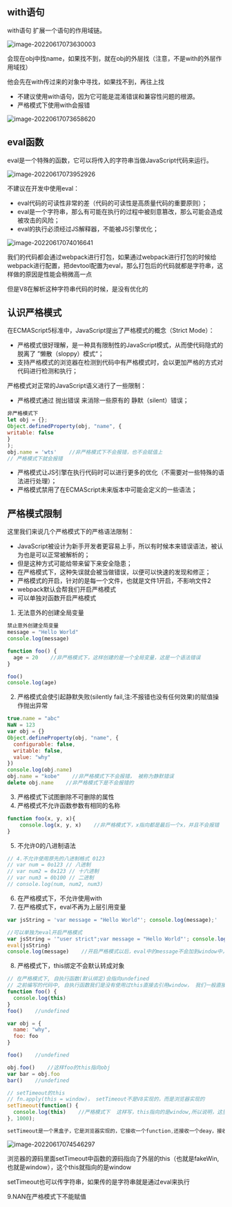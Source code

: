 ## with语句

with语句 扩展一个语句的作用域链。

![image-20220617073630003](./6_JS额外知识补充.assets/image-20220617073630003.png)



会现在obj中找name，如果找不到，就在obj的外层找（注意，不是with的外层作用域找）

他会先在with传过来的对象中寻找，如果找不到，再往上找

- 不建议使用with语句，因为它可能是混淆错误和兼容性问题的根源。
- 严格模式下使用with会报错

![image-20220617073658620](./6_JS额外知识补充.assets/image-20220617073658620.png)





## eval函数

eval是一个特殊的函数，它可以将传入的字符串当做JavaScript代码来运行。

![image-20220617073952926](./6_JS额外知识补充.assets/image-20220617073952926.png)



不建议在开发中使用eval： 

- eval代码的可读性非常的差（代码的可读性是高质量代码的重要原则）；
- eval是一个字符串，那么有可能在执行的过程中被刻意篡改，那么可能会造成被攻击的风险；
- eval的执行必须经过JS解释器，不能被JS引擎优化；

![image-20220617074016641](./6_JS额外知识补充.assets/image-20220617074016641.png)

我们的代码都会通过webpack进行打包，如果通过webpack进行打包的时候给webpack进行配置，把devtool配置为eval，那么打包后的代码就都是字符串，这样做的原因是性能会稍微高一点

但是V8在解析这种字符串代码的时候，是没有优化的





## 认识严格模式

在ECMAScript5标准中，JavaScript提出了严格模式的概念（Strict Mode）：

- 严格模式很好理解，是一种具有限制性的JavaScript模式，从而使代码隐式的脱离了 ”懒散（sloppy）模式“；
- 支持严格模式的浏览器在检测到代码中有严格模式时，会以更加严格的方式对代码进行检测和执行；

严格模式对正常的JavaScript语义进行了一些限制：

- 严格模式通过 抛出错误 来消除一些原有的 静默（silent）错误；

```javascript
非严格模式下
let obj = {};
Object.definedProperty(obj, "name", {
writable: false
}
);
obj.name = 'wts'    //非严格模式下不会报错，也不会赋值上
// 严格模式下就会报错
```

- 严格模式让JS引擎在执行代码时可以进行更多的优化（不需要对一些特殊的语法进行处理）；
- 严格模式禁用了在ECMAScript未来版本中可能会定义的一些语法；







## 严格模式限制

这里我们来说几个严格模式下的严格语法限制： 

- JavaScript被设计为新手开发者更容易上手，所以有时候本来错误语法，被认为也是可以正常被解析的；
- 但是这种方式可能给带来留下来安全隐患；
- 在严格模式下，这种失误就会被当做错误，以便可以快速的发现和修正；
- 严格模式的开启，针对的是每一个文件，也就是文件1开启，不影响文件2
- webpack默认会帮我们开启严格模式
- 可以单独对函数开启严格模式



1. 无法意外的创建全局变量

```javascript
禁止意外创建全局变量
message = "Hello World"
console.log(message)

function foo() {
  age = 20    //非严格模式下，这样创建的是一个全局变量，这是一个语法错误
}

foo()
console.log(age)
```



2. 严格模式会使引起静默失败(silently fail,注:不报错也没有任何效果)的赋值操作抛出异常

```javascript
true.name = "abc"
NaN = 123
var obj = {}
Object.defineProperty(obj, "name", {
  configurable: false,
  writable: false,
  value: "why"
})
console.log(obj.name)
obj.name = "kobe"    //非严格模式下不会报错， 被称为静默错误
delete obj.name    //非严格模式下是不会报错的
```



3. 严格模式下试图删除不可删除的属性
4. 严格模式不允许函数参数有相同的名称

```javascript
function foo(x, y, x){
    console.log(x, y, x)    //非严格模式下，x指向都是最后一个x，并且不会报错
}
```



5. 不允许0的八进制语法

```javascript
// 4.不允许使用原先的八进制格式 0123
// var num = 0o123 // 八进制
// var num2 = 0x123 // 十六进制
// var num3 = 0b100 // 二进制
// console.log(num, num2, num3)
```



6. 在严格模式下，不允许使用with
7. 在严格模式下，eval不再为上层引用变量

```javascript
var jsString = 'var message = "Hello World"'; console.log(message);'    

//可以单独为eval开启严格模式
var jsString = '"user strict";var message = "Hello World"'; console.log(message);'    
eval(jsString)
console.log(message)    //开启严格模式以后，eval中的message不会加到window中，所以这里找不到了，如果不开启严格模式，message会添加到全局中
```



8. 严格模式下，this绑定不会默认转成对象

```javascript
// 在严格模式下, 自执行函数(默认绑定)会指向undefined
// 之前编写的代码中, 自执行函数我们是没有使用过this直接去引用window， 我们一般直接用window   window.localStorage.setItem
function foo() {
  console.log(this)    
}
foo()    //undefined

var obj = {
  name: "why",
  foo: foo
}

foo()    //undefined

obj.foo()    //这样foo的this指向obj
var bar = obj.foo
bar()    //undefined

// setTimeout的this
// fn.apply(this = window)， setTimeout不是V8实现的，而是浏览器实现的
setTimeout(function() {
  console.log(this)    //严格模式下  这样写，this指向的是window,所以说明，这里的函数并不是一个自执行函数，而是绑定到了window中
}, 1000);

setTimeout是一个黑盒子，它是浏览器实现的，它接收一个function,还接收一个deay，接收到这个函数以后，我们把这个函数交给浏览器执行了，那么它是怎么执行的呢，我们猜测它是怎么调用的呢？因为它里面的this是指向window的，所以我么猜测它可能是自执行，但是在严格模式下这个函数里面应该指向的是undefined,因为自执行函数里面的this指向的都是windown，但是在setTimeout中的this指向的是window， 所以他应该不是自执行函数，它有可能通过apply绑定到了window上。
```

![image-20220617074546297](./6_JS额外知识补充.assets/image-20220617074546297.png)

浏览器的源码里面setTimeout中函数的源码指向了外层的this（也就是fakeWin, 也就是window），这个this就指向的是window

setTimeout也可以传字符串，如果传的是字符串就是通过eval来执行



9.NAN在严格模式下不能赋值